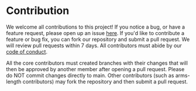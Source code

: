 # Contribution

We welcome all contributions to this project! If you notice a bug, or have a feature request,  please open up an issue [here](https://github.com/DSCI-310/DSCI-310-Group-2/issues). If you'd like to contribute a feature or bug fix, you can fork our repository and submit a pull request. We will review pull requests within 7 days. All contributors must abide by our [code of conduct](CODE_OF_CONDUCT.md).

All the core contributors must created branches with their changes that will then be approved by another member after opening a pull request. Please do NOT commit changes directly to main. Other contributors (such as arms-length contributors) may fork the repository and then submit a pull request.
